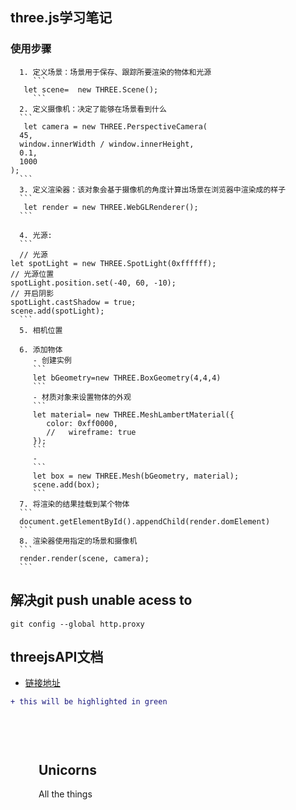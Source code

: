 
## three.js学习笔记
   ### 使用步骤
      1. 定义场景：场景用于保存、跟踪所要渲染的物体和光源
         ```
       let scene=  new THREE.Scene();
         ```
      2. 定义摄像机：决定了能够在场景看到什么
      ```
       let camera = new THREE.PerspectiveCamera(
      45,
      window.innerWidth / window.innerHeight,
      0.1,
      1000
    );
      ```
      3. 定义渲染器：该对象会基于摄像机的角度计算出场景在浏览器中渲染成的样子
      ```
       let render = new THREE.WebGLRenderer(); 
      ```

      4. 光源:
      ```
      // 光源
    let spotLight = new THREE.SpotLight(0xffffff);
    // 光源位置
    spotLight.position.set(-40, 60, -10);
    // 开启阴影
    spotLight.castShadow = true;
    scene.add(spotLight);
      ```
      5. 相机位置

      6. 添加物体
         - 创建实例
         ```
         let bGeometry=new THREE.BoxGeometry(4,4,4)
         ```
         - 材质对象来设置物体的外观
         ```
         let material= new THREE.MeshLambertMaterial({
            color: 0xff0000,
            //   wireframe: true
         });
         ```
         - 
         ```
         let box = new THREE.Mesh(bGeometry, material);
         scene.add(box);
         ```
      7. 将渲染的结果挂载到某个物体
      ```
      document.getElementById().appendChild(render.domElement)
      ```
      8. 渲染器使用指定的场景和摄像机
      ```
      render.render(scene, camera);
      ```
  

## 解决git push unable acess to 
  ```
  git config --global http.proxy
  ```
## threejsAPI文档
   - [链接地址](https://threejs.org/docs/index.html#manual/en/introduction/Creating-a-scene)

```diff
+ this will be highlighted in green
```

<meta name="viewport" content="width=device-width, initial-scale=1">
<link rel="stylesheet" href="github-markdown.css">
<style>
	.markdown-body {
		box-sizing: border-box;
		min-width: 200px;
		max-width: 980px;
		margin: 0 auto;
		padding: 45px;
	}

	@media (max-width: 767px) {
		.markdown-body {
			padding: 15px;
		}
	}
</style>
<article class="markdown-body">
	<h1>Unicorns</h1>
	<p>All the things</p>
</article>

